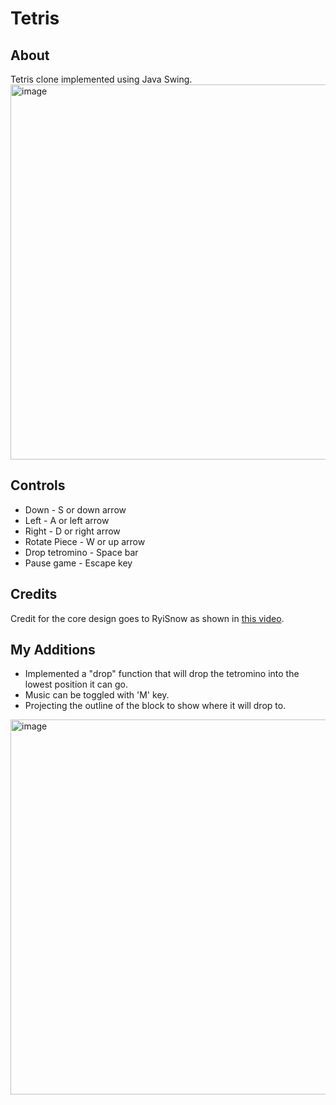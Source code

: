 # Tetris

## About
Tetris clone implemented using Java Swing.
<img width="600" alt="image" src="https://github.com/user-attachments/assets/6ab669bf-51d5-4e0b-b2f3-5b79731fd357"/>


## Controls
- Down - S or down arrow
- Left - A or left arrow
- Right - D or right arrow
- Rotate Piece - W or up arrow
- Drop tetromino - Space bar
- Pause game - Escape key

## Credits
Credit for the core design goes to RyiSnow as shown in [this video](https://www.youtube.com/watch?v=N1ktYfszqnM).

## My Additions

- Implemented a "drop" function that will drop the tetromino into the lowest position it can go.
- Music can be toggled with 'M' key.
- Projecting the outline of the block to show where it will drop to.
<img width="600" alt="image" src="https://github.com/user-attachments/assets/4aa93511-f77b-4b6e-9f94-1f2a8cb3f74b" />





